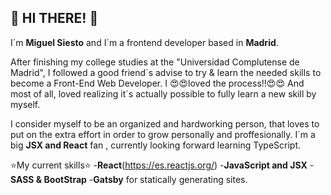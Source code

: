 ## 👋 HI THERE! 👋
I´m **Miguel Siesto** and I´m a frontend developer based in **Madrid**.

After finishing my college studies at the "Universidad Complutense de Madrid", I followed a good friend´s advise to try & learn the needed skills to become a Front-End Web Developer. I :heart_eyes::heart_eyes:loved the process!!:heart_eyes::heart_eyes: And most of all, loved realizing it´s actually possible to fully learn a new skill by myself.

I consider myself to be an organized and hardworking person, that loves to put on the extra effort in order to grow personally and proffesionally.
I´m a big **JSX and React** fan , currently looking forward learning TypeScript.

:star:My current skills:star:
-**React**(https://es.reactjs.org/)
-**JavaScript and JSX**
-**SASS & BootStrap**
-**Gatsby** for statically generating sites.

<!---
MSiestoGarabana/MSiestoGarabana is a ✨ special ✨ repository because its `README.md` (this file) appears on your GitHub profile.
You can click the Preview link to take a look at your changes.
--->

